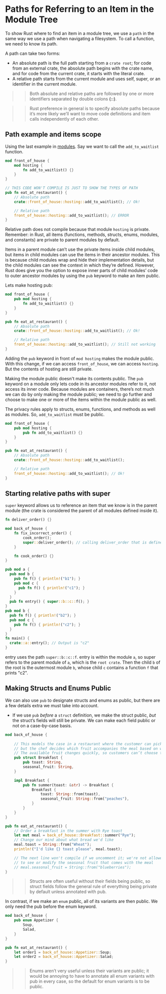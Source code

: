 # Paths for Referring to an Item in the Module Tree

To show Rust where to find an item in a module tree, we use a `path` in the same way we use a path when navigating a filesystem. 
To call a function, we need to know its path.

A path can take two forms:

* An absolute path is the full path starting from a `crate root`; for code from an external crate, the absolute path begins 
with the crate name, and for code from the current crate, it starts with the literal crate. 
* A relative path starts from the current module and uses self, super, or an identifier in the current module.

>> Both absolute and relative paths are followed by one or more identifiers separated by double colons **(::)**.

>> Rust preference in general is to specify absolute paths because it’s more likely we’ll want to move code definitions and item calls independently of each other.


## Path example and items scope 

Using the last example in [modules](1.%20modules.md). Say we want to call the `add_to_waitlist` function.

```rust
mod front_of_house {
    mod hosting {
        fn add_to_waitlist() {}
    }
}

// THIS CODE WON'T COMPILE IS JUST TO SHOW THE TYPES OF PATH
pub fn eat_at_restaurant() {
    // Absolute path
    crate::front_of_house::hosting::add_to_waitlist(); // Ok!

    // Relative path
    front_of_house::hosting::add_to_waitlist(); // ERROR
}
```

Relative path does not compile because that module `hosting` is private. 
Remember: in Rust, all items (functions, methods, structs, enums, modules, and constants) are private to parent modules by default.

Items in a parent module can’t use the private items inside child modules, but items in child modules can use the 
items in their ancestor modules. This is because child modules wrap and hide their implementation details, 
but the child modules can see the context in which they’re defined. However, Rust does give you the option to expose 
inner parts of child modules’ code to outer ancestor modules by using the `pub` keyword to make an item public.

Lets make hosting pub:

```rust
mod front_of_house {
    pub mod hosting {
        fn add_to_waitlist() {}
    }
}

pub fn eat_at_restaurant() {
    // Absolute path
    crate::front_of_house::hosting::add_to_waitlist(); // Ok!

    // Relative path
    front_of_house::hosting::add_to_waitlist(); // Still not working
}
```

Adding the `pub` keyword in front of `mod hosting` makes the module public. With this change, 
if we can access `front_of_house`, we can access `hosting`. But the contents of hosting are still private.

Making the module public doesn't make its contents public. The `pub` keyword on a module only lets code in its 
ancestor modules refer to it, not access its inner code. Because modules are containers, there’s not much we can 
do by only making the module public; we need to go further and choose to make one or more of the items within the 
module public as well.

The privacy rules apply to structs, enums, functions, and methods as well as modules. So, `add_to_waitlist` must be public.

```rust
mod front_of_house {
    pub mod hosting {
        pub fn add_to_waitlist() {}
    }
}

pub fn eat_at_restaurant() {
    // Absolute path
    crate::front_of_house::hosting::add_to_waitlist();

    // Relative path
    front_of_house::hosting::add_to_waitlist(); // Ok!
}
```

## Starting relative paths with super

`super` keyword allows us to reference an item that we know is in the parent module 
(the crate is considered the parent of all modules defined inside it).

```rust
fn deliver_order() {}

mod back_of_house {
    fn fix_incorrect_order() {
        cook_order();
        super::deliver_order(); // calling deliver_order that is defined in the crate
    }

    fn cook_order() {}
}
```

```rust
pub mod a {
  pub mod b {
    pub fn f() { println!("b1"); }
    pub mod c {
      pub fn f() { println!("c1"); }
    }
  }
  pub fn entry() { super::b::c::f(); }
}
pub mod b {
  pub fn f() { println!("b2"); }
  pub mod c {
    pub fn f() { println!("c2"); }
  }
}
fn main() {
  crate::a::entry(); // Output is "c2"
}
```
entry uses the path `super::b::c::f`. entry is within the module `a`, so super refers to 
the parent module of `a`, which is the `root crate`. 
Then the child `b` of the root is the outermost module `b`, whose child `c` contains a function `f` that prints "c2".


## Making Structs and Enums Public

We can also use `pub` to designate structs and enums as public, 
but there are a few details extra we must take into account.

* If we use `pub` *before* a `struct` definition, we make the struct public,
*but* the struct’s fields will still be private. We can make each field public or not on a case-by-case basis.

```rust
mod back_of_house {
    
    // This models the case in a restaurant where the customer can pick the type of bread that comes with a meal, 
    // but the chef decides which fruit accompanies the meal based on what’s in season and in stock. 
    // The available fruit changes quickly, so customers can’t choose the fruit or even see which fruit they’ll get.
    pub struct Breakfast {
        pub toast: String,
        seasonal_fruit: String,
    }

    impl Breakfast {
        pub fn summer(toast: &str) -> Breakfast {
            Breakfast {
                toast: String::from(toast),
                seasonal_fruit: String::from("peaches"),
            }
        }
    }
}

pub fn eat_at_restaurant() {
    // Order a breakfast in the summer with Rye toast
    let mut meal = back_of_house::Breakfast::summer("Rye");
    // Change our mind about what bread we'd like
    meal.toast = String::from("Wheat");
    println!("I'd like {} toast please", meal.toast);

    // The next line won't compile if we uncomment it; we're not allowed
    // to see or modify the seasonal fruit that comes with the meal
    // meal.seasonal_fruit = String::from("blueberries");
}
```

>> Structs are often useful without their fields being public, so struct fields follow the 
general rule of everything being private by default unless annotated with pub.

In contrast, if we make an `enum` public, all of its variants are then public. We only need the pub before the enum keyword.

```rust
mod back_of_house {
    pub enum Appetizer {
        Soup,
        Salad,
    }
}

pub fn eat_at_restaurant() {
    let order1 = back_of_house::Appetizer::Soup;
    let order2 = back_of_house::Appetizer::Salad;
}
```

>> Enums aren’t very useful unless their variants are public; it would be annoying 
to have to annotate all enum variants with pub in every case, so the default for enum variants is to be public. 